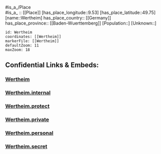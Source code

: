 ﻿---
location: [49.75,9.53] 
mapzoom: [7,12] 
mapmarker: city 
type: City
tags:
- geo/City


SpocWebEntityId: 35558
isDeleted: false
confidential: public

---
#is_a_/Place  
#is_a_ :: [[Place]] 
[has_place_longitude::9.53] 
[has_place_latitude::49.75] 
[name::Wertheim] 
has_place_country:: [[Germany]]  
has_place_province:: [[Baden-Wuerttemberg]] 
[Population::] 
[Unknown::] 


```leaflet
id: Wertheim
coordinates: [[Wertheim]] 
markerFile: [[Wertheim]] 
defaultZoom: 11 
maxZoom: 18
```


## Confidential Links & Embeds: 

### [Wertheim](/_public/Earth/Continent/Europe/Europe~Central/Germany/Germany~West/Baden-Wuerttemberg/counties~BW/Main-Tauber-Kreis/cities~Main-Tauber/Wertheim.md) 

### [Wertheim.internal](/_internal/Earth/Continent/Europe/Europe~Central/Germany/Germany~West/Baden-Wuerttemberg/counties~BW/Main-Tauber-Kreis/cities~Main-Tauber/Wertheim.internal.md) 

### [Wertheim.protect](/_protect/Earth/Continent/Europe/Europe~Central/Germany/Germany~West/Baden-Wuerttemberg/counties~BW/Main-Tauber-Kreis/cities~Main-Tauber/Wertheim.protect.md) 

### [Wertheim.private](/_private/Earth/Continent/Europe/Europe~Central/Germany/Germany~West/Baden-Wuerttemberg/counties~BW/Main-Tauber-Kreis/cities~Main-Tauber/Wertheim.private.md) 

### [Wertheim.personal](/_personal/Earth/Continent/Europe/Europe~Central/Germany/Germany~West/Baden-Wuerttemberg/counties~BW/Main-Tauber-Kreis/cities~Main-Tauber/Wertheim.personal.md) 

### [Wertheim.secret](/_secret/Earth/Continent/Europe/Europe~Central/Germany/Germany~West/Baden-Wuerttemberg/counties~BW/Main-Tauber-Kreis/cities~Main-Tauber/Wertheim.secret.md) 
